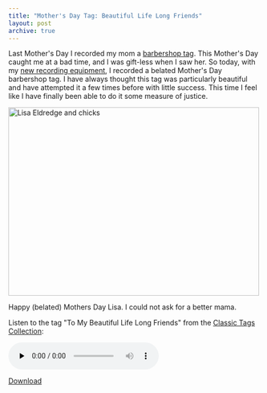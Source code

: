 ```yaml
---
title: "Mother's Day Tag: Beautiful Life Long Friends"
layout: post
archive: true
---
```


Last Mother's Day I recorded my mom a <a href="{{ site.url }}/blog/barbershop-multi-track-mothers-day-gift/">barbershop tag</a>. This Mother's Day caught me at a bad time, and I was gift-less when I saw her. So today, with my <a href="{{ site.url }}/blog/in-dixie-land-where-i-was-born/">new recording equipment</a>, I recorded a belated Mother's Day barbershop tag. I have always thought this tag was particularly beautiful and have attempted it a few times before with little success. This time I feel like I have finally been able to do it some measure of justice.

<a href="{{ site.url }}/uploads/2009/05/1.jpg"><img src="{{ site.url }}/uploads/2009/05/1-500x375.jpg" alt="Lisa Eldredge and chicks" title="Lisa Eldredge and chicks" width="500" height="375" class="alignright size-large wp-image-507" /></a>

 Happy (belated) Mothers Day Lisa. I could not ask for a better mama.

Listen to the tag "To My Beautiful Life Long Friends" from the <a href="http://illinistatesmen.org/files/classic_tags.pdf">Classic Tags Collection</a>:

<audio id="wp_mep_29" src="{{ site.url }}/uploads/2009/05/to-my-beautiful-life-long-friends.mp3" type="audio/mp3"    controls="controls" preload="none"  ></audio>

<a href="{{ site.url }}/uploads/2009/05/to-my-beautiful-life-long-friends.mp3">Download</a>
